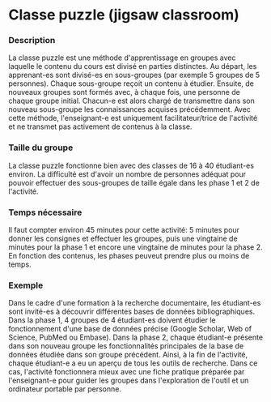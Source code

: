 # Classe puzzle (jigsaw classroom)

### Description
La classe puzzle est une méthode d'apprentissage en groupes avec laquelle le contenu du cours est divisé en parties distinctes. Au départ, les apprenant-es sont divisé-es en sous-groupes (par exemple 5 groupes de 5 personnes). Chaque sous-groupe reçoit un contenu à étudier. Ensuite, de nouveaux groupes sont formés avec, à chaque fois, une personne de chaque groupe initial. Chacun-e est alors chargé de transmettre dans son nouveau sous-groupe les connaissances acquises précédemment. Avec cette méthode, l'enseignant-e est uniquement facilitateur/trice de l'activité et ne transmet pas activement de contenus à la classe.

### Taille du groupe
La classe puzzle fonctionne bien avec des classes de 16 à 40 étudiant-es environ. La difficulté est d'avoir un nombre de personnes adéquat pour pouvoir effectuer des sous-groupes de taille égale dans les phase 1 et 2 de l'activité.

### Temps nécessaire
Il faut compter environ 45 minutes pour cette activité: 5 minutes pour donner les consignes et effectuer les groupes, puis une vingtaine de minutes pour la phase 1 et encore une vingtaine de minutes pour la phase 2. En fonction des contenus, les phases peuveut prendre plus ou moins de temps.

### Exemple
Dans le cadre d'une formation à la recherche documentaire, les étudiant-es sont invité-es à découvrir différentes bases de données bibliographiques. Dans la phase 1, 4 groupes de 4 étudiant-es doivent étudier le fonctionnement d'une base de données précise (Google Scholar, Web of Science, PubMed ou Embase). Dans la phase 2, chaque étudiant-e présente dans son nouveau groupe les fonctionnalités principales de la base de données étudiée dans son groupe précédent. Ainsi, à la fin de l'activité, chaque étudiant-e a eu un aperçu de tous les outils de recherche. Dans ce cas, l'activité fonctionnera mieux avec une fiche pratique préparée par l'enseignant-e pour guider les groupes dans l'exploration de l'outil et un ordinateur portable par personne.
